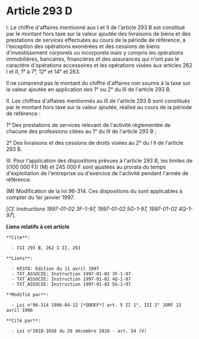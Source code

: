 # Article 293 D

I. Le chiffre d'affaires mentionné aux I et II de l'article 293 B est constitué par le montant hors taxe sur la valeur
ajoutée des livraisons de biens et des prestations de services effectuées au cours de la période de référence, à l'exception
des opérations exonérées et des cessions de biens d'investissement corporels ou incorporels mais y compris les opérations
immobilières, bancaires, financières et des assurances qui n'ont pas le caractère d'opérations accessoires et les opérations
visées aux articles 262 I et II, 1° à 7°, 12° et 14° et 263.

Il ne comprend pas le montant du chiffre d'affaires non soumis à la taxe sur la valeur ajoutée en application des 1° ou 2° du
III de l'article 293 B.

II. Les chiffres d'affaires mentionnés au III de l'article 293 B sont constitués par le montant hors taxe sur la valeur
ajoutée, réalisé au cours de la période de référence :

1° Des prestations de services relevant de l'activité réglementée de chacune des professions citées au 1° du III de l'article
293 B ;

2° Des livraisons et des cessions de droits visées au 2° du I II de l'article 293 B.

III. Pour l'application des dispositions prévues à l'article 293 B, les limites de ((100 000 F)) (M) et 245 000 F sont
ajustées au prorata du temps d'exploitation de l'entreprise ou d'exercice de l'activité pendant l'année de référence.

(M) Modification de la loi 96-314. Ces dispositions du sont applicables à compter du 1er janvier 1997.

[*Cf. Instructions 1997-01-02 3F-1-97, 1997-01-02 5G-1-97, 1997-01-02 4Q-1-97*].

**Liens relatifs à cet article**

	**Cite**:

	  - CGI 293 B, 262 I II, 263

	**Liens**:

	  - HISTO: Edition du 11 avril 1997
	  - TXT_ASSOCIE: Instruction 1997-01-02 3F-1-97
	  - TXT_ASSOCIE: Instruction 1997-01-02 4Q-1-97
	  - TXT_ASSOCIE: Instruction 1997-01-02 5G-1-97

	**Modifié par**:

	  - Loi n°96-314 1996-04-12 [*DDOEF*] art. 5 II 1°, III 2° JORF 13 avril 1996

	**Cité par**:

	  - Loi n°2010-1658 du 29 décembre 2010 - art. 54 (V)

